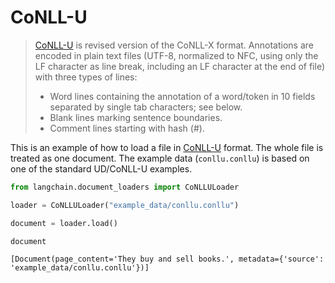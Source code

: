 # CoNLL-U

>[CoNLL-U](https://universaldependencies.org/format.html) is revised version of the CoNLL-X format. Annotations are encoded in plain text files (UTF-8, normalized to NFC, using only the LF character as line break, including an LF character at the end of file) with three types of lines:
>- Word lines containing the annotation of a word/token in 10 fields separated by single tab characters; see below.
>- Blank lines marking sentence boundaries.
>- Comment lines starting with hash (#).

This is an example of how to load a file in [CoNLL-U](https://universaldependencies.org/format.html) format. The whole file is treated as one document. The example data (`conllu.conllu`) is based on one of the standard UD/CoNLL-U examples.


```python
from langchain.document_loaders import CoNLLULoader
```


```python
loader = CoNLLULoader("example_data/conllu.conllu")
```


```python
document = loader.load()
```


```python
document
```




    [Document(page_content='They buy and sell books.', metadata={'source': 'example_data/conllu.conllu'})]


